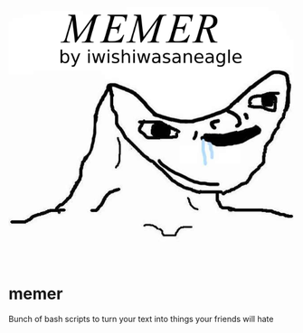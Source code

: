![MEMER logo](images/logo.png)

# memer
Bunch of bash scripts to turn your text into things your friends will hate
